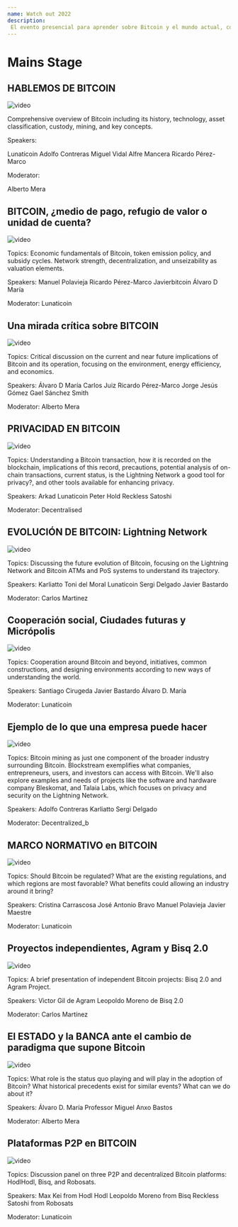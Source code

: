 ```yaml
---
name: Watch out 2022  
description: 
 El evento presencial para aprender sobre Bitcoin y el mundo actual, conocerse y cooperar. 
---
```


# Mains Stage

## HABLEMOS DE BITCOIN

![video](https://youtu.be/whRXchbRw20?si=zd_WojSs3cwkWQh8)

Comprehensive overview of Bitcoin including its history, technology, asset classification, custody, mining, and key concepts.

Speakers:

Lunaticoin
Adolfo Contreras
Miguel Vidal
Alfre Mancera
Ricardo Pérez-Marco

Moderator:

Alberto Mera

## BITCOIN, ¿medio de pago, refugio de valor o unidad de cuenta?

![video](https://youtu.be/a6byWj7jFvY?si=UlFW-XtrIjQBoRQM)

Topics:
Economic fundamentals of Bitcoin, token emission policy, and subsidy cycles.
Network strength, decentralization, and unseizability as valuation elements.

Speakers:
Manuel Polavieja
Ricardo Pérez-Marco
Javierbitcoin
Álvaro D María

Moderator:
Lunaticoin

## Una mirada crítica sobre BITCOIN

![video](https://youtu.be/d8zL4dy5Kd4?si=T-a1qICHtfg0dCrl)

Topics:
Critical discussion on the current and near future implications of Bitcoin and its operation, focusing on the environment, energy efficiency, and economics.

Speakers:
Álvaro D María
Carlos Juiz
Ricardo Pérez-Marco
Jorge Jesús Gómez
Gael Sánchez Smith

Moderator:
Alberto Mera


## PRIVACIDAD EN BITCOIN

![video](https://youtu.be/2cc74jyCngE?si=Hm1DqpG01brag70T)

Topics:
Understanding a Bitcoin transaction, how it is recorded on the blockchain, implications of this record, precautions, potential analysis of on-chain transactions, current status, is the Lightning Network a good tool for privacy?, and other tools available for enhancing privacy.

Speakers:
Arkad
Lunaticoin
Peter Hold
Reckless Satoshi

Moderator:
Decentralised


## EVOLUCIÓN DE BITCOIN: Lightning Network

![video](https://youtu.be/HCNH4cPkzr8?si=Uh3hHSmEqp7mqb4o)

Topics:
Discussing the future evolution of Bitcoin, focusing on the Lightning Network and Bitcoin ATMs and PoS systems to understand its trajectory.

Speakers:
Karliatto
Toni del Moral
Lunaticoin
Sergi Delgado
Javier Bastardo

Moderator:
Carlos Martinez


## Cooperación social, Ciudades futuras y Micrópolis

![video](https://youtu.be/qk3TdR6DZqU?si=eu4bifg2OPKqzI7X)

Topics:
Cooperation around Bitcoin and beyond, initiatives, common constructions, and designing environments according to new ways of understanding the world.

Speakers:
Santiago Cirugeda
Javier Bastardo
Álvaro D. María

Moderator:
Lunaticoin


## Ejemplo de lo que una empresa puede hacer

![video](https://youtu.be/BNJioRF6qZU?si=i4wU3z43oowY-3sx)

Topics:
Bitcoin mining as just one component of the broader industry surrounding Bitcoin. Blockstream exemplifies what companies, entrepreneurs, users, and investors can access with Bitcoin. We'll also explore examples and needs of projects like the software and hardware company Bleskomat, and Talaia Labs, which focuses on privacy and security on the Lightning Network.

Speakers:
Adolfo Contreras
Karliatto
Sergi Delgado

Moderator:
Decentralized_b


## MARCO NORMATIVO en BITCOIN

![video](https://youtu.be/cbSAmIQlyns?si=-63OI2bonK2FtKDY)

Topics:
Should Bitcoin be regulated? What are the existing regulations, and which regions are most favorable? What benefits could allowing an industry around it bring?

Speakers:
Cristina Carrascosa
José Antonio Bravo
Manuel Polavieja
Javier Maestre

Moderator:
Lunaticoin


## Proyectos independientes, Agram y Bisq 2.0 

![video](https://youtu.be/fApR3ZPXe60?si=bH168RMPkhMDuB1B)

Topics:
A brief presentation of independent Bitcoin projects: Bisq 2.0 and Agram Project.

Speakers:
Victor Gil de Agram
Leopoldo Moreno de Bisq 2.0

Moderator:
Carlos Martínez


## El ESTADO y la BANCA ante el cambio de paradigma que supone Bitcoin

![video](https://youtu.be/jPwjfDfWOsw?si=ymRqafgrbLi-cRiL)

Topics:
What role is the status quo playing and will play in the adoption of Bitcoin? What historical precedents exist for similar events? What can we do about it?

Speakers:
Álvaro D. María
Professor Miguel Anxo Bastos

Moderator:
Alberto Mera

## Plataformas P2P en BITCOIN

![video](https://youtu.be/2U-yCvIrI4g?si=W-90aEZOb2t7Bij5)

Topics:
Discussion panel on three P2P and decentralized Bitcoin platforms: HodlHodl, Bisq, and Robosats.

Speakers:
Max Kei from Hodl Hodl
Leopoldo Moreno from Bisq
Reckless Satoshi from Robosats

Moderator:
Lunaticoin


